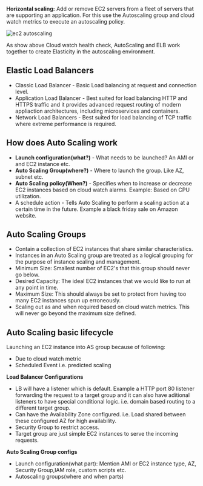 **Horizontal scaling:** Add or remove EC2 servers from a fleet of servers that are supporting an application. For this use the Autoscaling group and cloud watch metrics to execute an autoscaling policy.

![ec2 autoscaling](https://user-images.githubusercontent.com/6800366/37917259-8ba1fc16-313b-11e8-8917-06ebf05cad90.PNG)

As show above Cloud watch health check, AutoScaling and ELB work together to create Elasticity in the autoscaling environment.

## Elastic Load Balancers
* Classic Load Balancer - Basic Load balancing at request and connection level.
* Application Load Balancer - Best suited for load balancing HTTP and HTTPS traffic and it provides advanced request routing of modern appliaction architectures, including microservices and containers.
* Network Load Balancers - Best suited for load balancing of TCP traffic where extreme performance is required.

## How does Auto Scaling work 

* **Launch configuration(what?)** - What needs to be launched? An AMI or and EC2 instance etc.
* **Auto Scaling Group(where?)** - Where to launch the group. Like AZ, subnet etc.
* **Auto Scaling policy(When?)** - Specifies when to increase or decrease EC2 instances based on cloud watch alarms. Example: Based on CPU utilization.
* A schedule action - Tells Auto Scaling to perform a scaling action at a certain time in the future. Example a black friday sale on Amazon website.

## Auto Scaling Groups

* Contain a collection of EC2 instances that share similar characteristics.
* Instances in an Auto Scaling group are treated as a logical grouping for the purpose of instance scaling and management.
* Minimum Size: Smallest number of EC2's that this group should never go below.
* Desired Capacity: The ideal EC2 instances that we would like to run at any point in time.
* Maximum Size: This should always be set to protect from having too many EC2 instances spun up erroneously.
* Scaling out as and when required based on cloud watch metrics. This will never go beyond the maximum size defined.

## Auto Scaling basic lifecycle

Launching an EC2 instance into AS group because of following:

* Due to cloud watch metric 
* Scheduled Event i.e. predicted scaling

**Load Balancer Configurations**

* LB will have a listener which is default. Example a HTTP port 80 listener forwarding the request to a target group and it can also have aditional listeners to have special conditional logic. i.e. domain based routing to a different target group.
* Can have the Availability Zone configured. i.e. Load shared between these configured AZ for high availability.
* Security Group to restrict access.
* Target group are just simple EC2 instances to serve the incoming requests.

**Auto Scaling Group configs**

* Launch configuration(what part): Mention AMI or EC2 instance type, AZ, Security Group,IAM role, custom scripts etc.
* Autoscaling groups(where and when parts)




